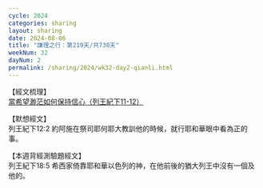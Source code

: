 ```yaml
---
cycle: 2024
categories: sharing
layout: sharing
date: 2024-08-06
title: "謙理之行：第219天/共730天"
weekNum: 32
dayNum: 2
permalink: /sharing/2024/wk32-day2-qianli.html
---
```


【經文梳理】  
<a href="https://youtu.be/DMJ1cc82SNM" target="_blank">當希望渺茫如何保持信心（列王紀下11-12）</a>

【默想經文】  
列王紀下12:2 約阿施在祭司耶何耶大教訓他的時候，就行耶和華眼中看為正的事。 

【本週背經測驗題經文】  
列王紀下18:5 希西家倚靠耶和華以色列的神，在他前後的猶大列王中沒有一個及他的。
